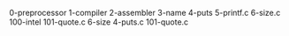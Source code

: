 0-preprocessor
1-compiler
2-assembler
3-name
4-puts
5-printf.c
6-size.c
100-intel
101-quote.c
6-size
4-puts.c
101-quote.c

